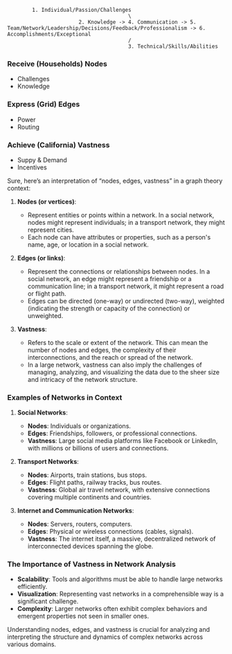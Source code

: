 
            1. Individual/Passion/Challenges
                                           \
                           2. Knowledge -> 4. Communication -> 5. Team/Network/Leadership/Decisions/Feedback/Professionalism -> 6. Accomplishments/Exceptional
                                           /
                                           3. Technical/Skills/Abilities

                                           

### Receive (Households) Nodes
- Challenges
- Knowledge

### Express (Grid) Edges
- Power
- Routing

### Achieve (California) Vastness
- Suppy & Demand
- Incentives


 


Sure, here’s an interpretation of “nodes, edges, vastness” in a graph theory context:

1. **Nodes (or vertices)**:
    - Represent entities or points within a network. In a social network, nodes might represent individuals; in a transport network, they might represent cities.
    - Each node can have attributes or properties, such as a person's name, age, or location in a social network.

2. **Edges (or links)**:
    - Represent the connections or relationships between nodes. In a social network, an edge might represent a friendship or a communication line; in a transport network, it might represent a road or flight path.
    - Edges can be directed (one-way) or undirected (two-way), weighted (indicating the strength or capacity of the connection) or unweighted.

3. **Vastness**:
    - Refers to the scale or extent of the network. This can mean the number of nodes and edges, the complexity of their interconnections, and the reach or spread of the network.
    - In a large network, vastness can also imply the challenges of managing, analyzing, and visualizing the data due to the sheer size and intricacy of the network structure.

### Examples of Networks in Context

1. **Social Networks**:
    - **Nodes**: Individuals or organizations.
    - **Edges**: Friendships, followers, or professional connections.
    - **Vastness**: Large social media platforms like Facebook or LinkedIn, with millions or billions of users and connections.

2. **Transport Networks**:
    - **Nodes**: Airports, train stations, bus stops.
    - **Edges**: Flight paths, railway tracks, bus routes.
    - **Vastness**: Global air travel network, with extensive connections covering multiple continents and countries.

3. **Internet and Communication Networks**:
    - **Nodes**: Servers, routers, computers.
    - **Edges**: Physical or wireless connections (cables, signals).
    - **Vastness**: The internet itself, a massive, decentralized network of interconnected devices spanning the globe.

### The Importance of Vastness in Network Analysis

- **Scalability**: Tools and algorithms must be able to handle large networks efficiently.
- **Visualization**: Representing vast networks in a comprehensible way is a significant challenge.
- **Complexity**: Larger networks often exhibit complex behaviors and emergent properties not seen in smaller ones.

Understanding nodes, edges, and vastness is crucial for analyzing and interpreting the structure and dynamics of complex networks across various domains.
